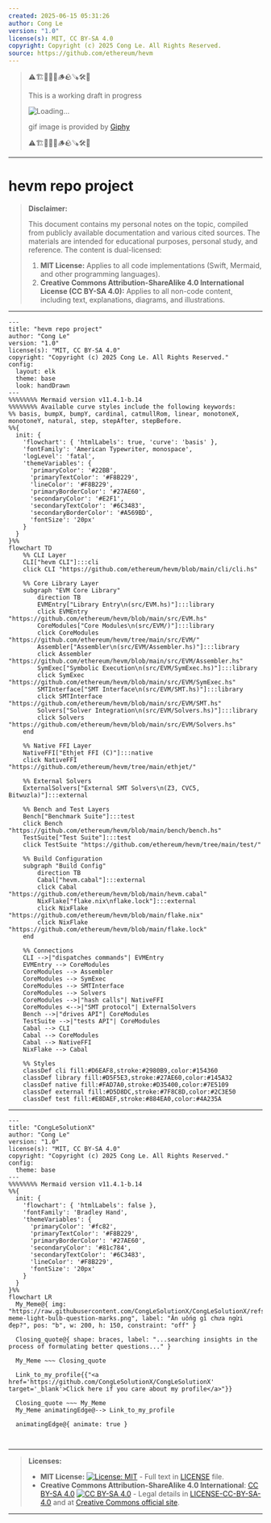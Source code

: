 ```yaml
---
created: 2025-06-15 05:31:26
author: Cong Le
version: "1.0"
license(s): MIT, CC BY-SA 4.0
copyright: Copyright (c) 2025 Cong Le. All Rights Reserved.
source: https://github.com/ethereum/hevm
---
```



> ⚠️🏗️🚧🦺🧱🪵🪨🪚🛠️👷
> 
> This is a working draft in progress
> 
> ![Loading...](https://media1.giphy.com/media/v1.Y2lkPTc5MGI3NjExanZydm52NDcyNWIwMWtneG9uOWk4aGpseXQ1bHR4b3c1N2x3MnB6bSZlcD12MV9pbnRlcm5hbF9naWZfYnlfaWQmY3Q9Zw/m3XqQ8QhuIUuQau7n5/giphy.gif)
>
> gif image is provided by [Giphy](https://giphy.com)
> 
> ⚠️🏗️🚧🦺🧱🪵🪨🪚🛠️👷


----




# hevm repo project
> **Disclaimer:**
>
> This document contains my personal notes on the topic,
> compiled from publicly available documentation and various cited sources.
> The materials are intended for educational purposes, personal study, and reference.
> The content is dual-licensed:
> 1. **MIT License:** Applies to all code implementations (Swift, Mermaid, and other programming languages).
> 2. **Creative Commons Attribution-ShareAlike 4.0 International License (CC BY-SA 4.0):** Applies to all non-code content, including text, explanations, diagrams, and illustrations.
---



```mermaid
---
title: "hevm repo project"
author: "Cong Le"
version: "1.0"
license(s): "MIT, CC BY-SA 4.0"
copyright: "Copyright (c) 2025 Cong Le. All Rights Reserved."
config:
  layout: elk
  theme: base
  look: handDrawn
---
%%%%%%%% Mermaid version v11.4.1-b.14
%%%%%%%% Available curve styles include the following keywords:
%% basis, bumpX, bumpY, cardinal, catmullRom, linear, monotoneX, monotoneY, natural, step, stepAfter, stepBefore.
%%{
  init: {
    'flowchart': { 'htmlLabels': true, 'curve': 'basis' },
    'fontFamily': 'American Typewriter, monospace',
    'logLevel': 'fatal',
    'themeVariables': {
      'primaryColor': '#22BB',
      'primaryTextColor': '#F8B229',
      'lineColor': '#F8B229',
      'primaryBorderColor': '#27AE60',
      'secondaryColor': '#E2F1',
      'secondaryTextColor': '#6C3483',
      'secondaryBorderColor': '#A569BD',
      'fontSize': '20px'
    }
  }
}%%
flowchart TD
    %% CLI Layer
    CLI["hevm CLI"]:::cli
    click CLI "https://github.com/ethereum/hevm/blob/main/cli/cli.hs"

    %% Core Library Layer
    subgraph "EVM Core Library" 
        direction TB
        EVMEntry["Library Entry\n(src/EVM.hs)"]:::library
        click EVMEntry "https://github.com/ethereum/hevm/blob/main/src/EVM.hs"
        CoreModules["Core Modules\n(src/EVM/)"]:::library
        click CoreModules "https://github.com/ethereum/hevm/tree/main/src/EVM/"
        Assembler["Assembler\n(src/EVM/Assembler.hs)"]:::library
        click Assembler "https://github.com/ethereum/hevm/blob/main/src/EVM/Assembler.hs"
        SymExec["Symbolic Execution\n(src/EVM/SymExec.hs)"]:::library
        click SymExec "https://github.com/ethereum/hevm/blob/main/src/EVM/SymExec.hs"
        SMTInterface["SMT Interface\n(src/EVM/SMT.hs)"]:::library
        click SMTInterface "https://github.com/ethereum/hevm/blob/main/src/EVM/SMT.hs"
        Solvers["Solver Integration\n(src/EVM/Solvers.hs)"]:::library
        click Solvers "https://github.com/ethereum/hevm/blob/main/src/EVM/Solvers.hs"
    end

    %% Native FFI Layer
    NativeFFI["Ethjet FFI (C)"]:::native
    click NativeFFI "https://github.com/ethereum/hevm/tree/main/ethjet/"

    %% External Solvers
    ExternalSolvers["External SMT Solvers\n(Z3, CVC5, Bitwuzla)"]:::external

    %% Bench and Test Layers
    Bench["Benchmark Suite"]:::test
    click Bench "https://github.com/ethereum/hevm/blob/main/bench/bench.hs"
    TestSuite["Test Suite"]:::test
    click TestSuite "https://github.com/ethereum/hevm/tree/main/test/"

    %% Build Configuration
    subgraph "Build Config"
        direction TB
        Cabal["hevm.cabal"]:::external
        click Cabal "https://github.com/ethereum/hevm/blob/main/hevm.cabal"
        NixFlake["flake.nix\nflake.lock"]:::external
        click NixFlake "https://github.com/ethereum/hevm/blob/main/flake.nix"
        click NixFlake "https://github.com/ethereum/hevm/blob/main/flake.lock"
    end

    %% Connections
    CLI -->|"dispatches commands"| EVMEntry
    EVMEntry --> CoreModules
    CoreModules --> Assembler
    CoreModules --> SymExec
    CoreModules --> SMTInterface
    CoreModules --> Solvers
    CoreModules -->|"hash calls"| NativeFFI
    CoreModules <-->|"SMT protocol"| ExternalSolvers
    Bench -->|"drives API"| CoreModules
    TestSuite -->|"tests API"| CoreModules
    Cabal --> CLI
    Cabal --> CoreModules
    Cabal --> NativeFFI
    NixFlake --> Cabal

    %% Styles
    classDef cli fill:#D6EAF8,stroke:#2980B9,color:#154360
    classDef library fill:#D5F5E3,stroke:#27AE60,color:#145A32
    classDef native fill:#FAD7A0,stroke:#D35400,color:#7E5109
    classDef external fill:#D5D8DC,stroke:#7F8C8D,color:#2C3E50
    classDef test fill:#E8DAEF,stroke:#884EA0,color:#4A235A

```

-----

<!-- 
```mermaid
%% Current Mermaid version
info
```  -->


```mermaid
---
title: "CongLeSolutionX"
author: "Cong Le"
version: "1.0"
license(s): "MIT, CC BY-SA 4.0"
copyright: "Copyright (c) 2025 Cong Le. All Rights Reserved."
config:
  theme: base
---
%%%%%%%% Mermaid version v11.4.1-b.14
%%{
  init: {
    'flowchart': { 'htmlLabels': false },
    'fontFamily': 'Bradley Hand',
    'themeVariables': {
      'primaryColor': '#fc82',
      'primaryTextColor': '#F8B229',
      'primaryBorderColor': '#27AE60',
      'secondaryColor': '#81c784',
      'secondaryTextColor': '#6C3483',
      'lineColor': '#F8B229',
      'fontSize': '20px'
    }
  }
}%%
flowchart LR
  My_Meme@{ img: "https://raw.githubusercontent.com/CongLeSolutionX/CongLeSolutionX/refs/heads/main/assets/images/My-meme-light-bulb-question-marks.png", label: "Ăn uống gì chưa ngừi đẹp?", pos: "b", w: 200, h: 150, constraint: "off" }

  Closing_quote@{ shape: braces, label: "...searching insights in the process of formulating better questions..." }
    
  My_Meme ~~~ Closing_quote
    
  Link_to_my_profile{{"<a href='https://github.com/CongLeSolutionX/CongLeSolutionX' target='_blank'>Click here if you care about my profile</a>"}}

  Closing_quote ~~~ My_Meme
  My_Meme animatingEdge@--> Link_to_my_profile
  
  animatingEdge@{ animate: true }



```

---
>**Licenses:**
>
>- **MIT License:**  [![License: MIT](https://img.shields.io/badge/License-MIT-yellow.svg)](LICENSE) - Full text in [LICENSE](LICENSE) file.
>- **Creative Commons Attribution-ShareAlike 4.0 International**: [CC BY-SA 4.0](https://creativecommons.org/licenses/by-sa/4.0/) [![CC BY-SA 4.0](https://licensebuttons.net/l/by-sa/4.0/88x31.png)](https://creativecommons.org/licenses/by-sa/4.0/) - Legal details in [LICENSE-CC-BY-SA-4.0](THE_PAST/LICENSE-CC-BY-SA-4.0) and at [Creative Commons official site](https://creativecommons.org/licenses/by-sa/4.0/).
>
---